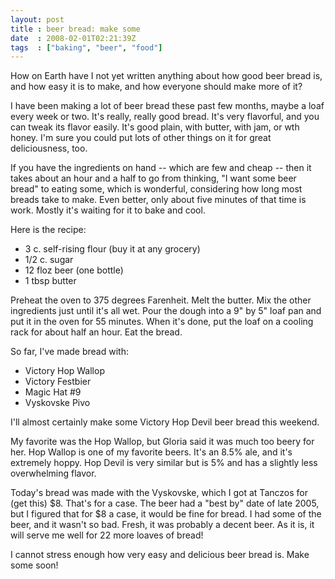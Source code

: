 ```yaml
---
layout: post
title : beer bread: make some
date  : 2008-02-01T02:21:39Z
tags  : ["baking", "beer", "food"]
---
```

How on Earth have I not yet written anything about how good beer bread is, and how easy it is to make, and how everyone should make more of it?

I have been making a lot of beer bread these past few months, maybe a loaf every week or two.  It's really, really good bread.  It's very flavorful, and you can tweak its flavor easily.  It's good plain, with butter, with jam, or wth honey.  I'm sure you could put lots of other things on it for great deliciousness, too.

If you have the ingredients on hand -- which are few and cheap -- then it takes about an hour and a half to go from thinking, "I want some beer bread" to eating some, which is wonderful, considering how long most breads take to make. Even better, only about five minutes of that time is work.  Mostly it's waiting for it to bake and cool.

Here is the recipe:

* 3   c. self-rising flour (buy it at any grocery)
* 1/2 c. sugar
* 12  floz beer (one bottle)
* 1   tbsp butter

Preheat the oven to 375 degrees Farenheit.  Melt the butter.  Mix the other ingredients just until it's all wet.  Pour the dough into a 9" by 5" loaf pan and put it in the oven for 55 minutes.  When it's done, put the loaf on a cooling rack for about half an hour.  Eat the bread.

So far, I've made bread with:

* Victory Hop Wallop
* Victory Festbier
* Magic Hat #9
* Vyskovske Pivo

I'll almost certainly make some Victory Hop Devil beer bread this weekend.

My favorite was the Hop Wallop, but Gloria said it was much too beery for her. Hop Wallop is one of my favorite beers.  It's an 8.5% ale, and it's extremely hoppy.  Hop Devil is very similar but is 5% and has a slightly less overwhelming flavor.

Today's bread was made with the Vyskovske, which I got at Tanczos for (get this) $8.  That's for a case.  The beer had a "best by" date of late 2005, but I figured that for $8 a case, it would be fine for bread.  I had some of the beer, and it wasn't so bad.  Fresh, it was probably a decent beer.  As it is, it will serve me well for 22 more loaves of bread!

I cannot stress enough how very easy and delicious beer bread is.  Make some soon!
